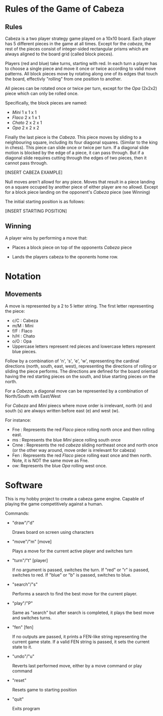 # Rules of the Game of Cabeza

## Rules

Cabeza is a two player strategy game played on a 10x10 board. Each player has 5 different pieces in the game at all times.
Except for the _cabeza_, the rest of the pieces consist of integer-sided rectangular prisms which are always aligned to the board grid (called block pieces).

Players (red and blue) take turns, starting with red. In each turn a player has to choose a single piece and move it once or twice according to valid move patterns.
All block pieces move by rotating along one of its edges that touch the board, effectivly "rolling" from one position to another.

All pieces can be rotated once or twice per turn, except for the _Opa_ (2x2x2) piece which can only be rolled once.

Specifically, the block pieces are named:

- _Mini_   1 x 1 x 1  
- _Flaco_  2 x 1 x 1
- _Chato_  2 x 2 x 1 
- _Opa_    2 x 2 x 2 

Finally the last piece is the _Cabeza_. This piece moves by sliding to a neighbouring square, including its four diagonal squares. (Similar to the king in chess). This piece can slide once or twice per turn.
If a diagonal slide motion is blocked by the edge of a piece, it can pass through. But if a diagonal slide requires cutting through the edges of two pieces, then it cannot pass through.

[INSERT CABEZA EXAMPLE]

Null moves aren't allowd for any piece.
Moves that result in a piece landing on a square occuped by another piece of either player are no allowd. Except for a block piece landing on the opponent's _Cabeza_ piece (see Winning)

The initial starting position is as follows:

[INSERT STARTING POSITION]

## Winning

A player wins by performing a move that:
  - Places a block piece on top of the opponents _Cabeza_ piece

  - Lands the players cabeza to the oponents home row.


# Notation

## Movements

A move is represented by a 2 to 5 letter string. The first letter representing the piece:

- c/C : Cabeza
- m/M : Mini
- f/F : Flaco
- h/H : Chato
- o/O : Opa
- Uppercase letters represent red pieces and lowercase letters represent blue pieces.

Follow by a combination of 'n', 's', 'e', 'w', representing the cardinal directions (north, south, east, west), representing the directions of rolling or sliding the piece performs.
The directions are defined for the board orientad having the red starting pieces on the south, and blue starting pieces on the north.

For a _Cabeza_, a diagonal move can be represented by a combination of North/South with East/West

For _Cabeza_ and _Mini_ pieecs where move order is irrelevant, north (n) and south (s) are always written before east (e) and west (w).

For instance:

- Fne : Represents the red _Flaco_ piece rolling north once and then rolling east.
- ms : Represents the blue _Mini_ piece rolling south once
- Cnne : Represents the red _cabeza_ sliding northeast once and north once (or the other way around, move order is irrelevant for cabeza)
- Fen : Represents the red _Flaco_ piece rolling east once and then north. Note, it is NOT the same move as Fne.
- ow: Represents the blue _Opa_ rolling west once.


# Software

This is my hobby project to create a cabeza game engine. Capable of playing the game competitively against a human.

Commands:

- "draw"/"d"

    Draws board on screen using characters

- "move"/"m" [move]
  
  Plays a move for the current active player and switches turn

- "turn"/"t" [player]
  
    If no argument is passed, switches the turn. If "red" or "r" is passed, switches to red. If "blue" or "b" is passed, switches to blue.

- "search"/"s"
  
    Performs a search to find the best move for the current player.

- "play"/"P"
  
    Same as "search" but after search is completed, it plays the best move and switches turns.

- "fen" [fen]
  
    If no outputs are passed, it prints a FEN-like string representing the current game state. If a valid FEN string is passed, it sets the current state to it.

- "undo"/"u"
  
    Reverts last performed move, either by a move command or play command

- "reset"
  
    Resets game to starting position

- "quit"
  
    Exits program



